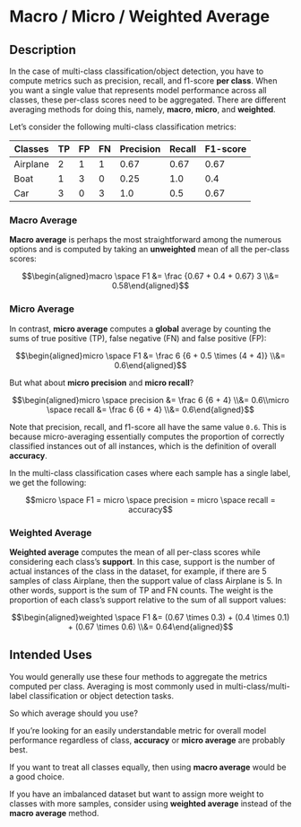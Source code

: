 # Macro / Micro / Weighted Average

## Description

In the case of multi-class classification/object detection, you have to compute metrics such as precision, recall, and f1-score **per class**. When you want a single value that represents model performance across all classes, these per-class scores need to be aggregated. There are different averaging methods for doing this, namely, **macro**, **micro**, and **weighted**.

Let’s consider the following multi-class classification metrics:

| Classes | TP | FP | FN | Precision | Recall | F1-score |
| --- | --- | --- | --- | --- | --- | --- |
| Airplane | 2 | 1 | 1 | 0.67 | 0.67 | 0.67 |
| Boat | 1 | 3 | 0 | 0.25 | 1.0 | 0.4 |
| Car | 3 | 0 | 3 | 1.0 | 0.5 | 0.67 |

### Macro Average
**Macro average** is perhaps the most straightforward among the numerous options and is computed by taking an **unweighted** mean of all the per-class scores:

$$\begin{aligned}macro \space F1 &= \frac {0.67 + 0.4 + 0.67} 3 \\&= 0.58\end{aligned}$$

### Micro Average
In contrast, **micro average** computes a **global** average by counting the sums of true positive (TP), false negative (FN) and false positive (FP):

$$\begin{aligned}micro \space F1 &= \frac 6 {6 + 0.5 \times (4 + 4)} \\&= 0.6\end{aligned}$$

But what about **micro precision** and **micro recall**?

$$\begin{aligned}micro \space precision &= \frac 6 {6 + 4} \\&= 0.6\\micro \space recall &= \frac 6 {6 + 4} \\&= 0.6\end{aligned}$$

Note that precision, recall, and f1-score all have the same value `0.6`. This is because micro-averaging essentially computes the proportion of correctly classified instances out of all instances, which is the definition of overall **accuracy**.

In the multi-class classification cases where each sample has a single label, we get the following:

$$micro \space F1 = micro \space precision = micro \space recall = accuracy$$

### Weighted Average
**Weighted average** computes the mean of all per-class scores while considering each class’s **support**. In this case, support is the number of actual instances of the class in the dataset, for example, if there are 5 samples of class Airplane, then the support value of class Airplane is 5. In other words, support is the sum of TP and FN counts. The weight is the proportion of each class’s support relative to the sum of all support values:

$$\begin{aligned}weighted \space F1 &= (0.67 \times 0.3) + (0.4 \times 0.1) + (0.67 \times 0.6) \\&= 0.64\end{aligned}$$


## Intended Uses

You would generally use these four methods to aggregate the metrics computed per class. Averaging is most commonly used in multi-class/multi-label classification or object detection tasks.

So which average should you use?

If you’re looking for an easily understandable metric for overall model performance regardless of class, **accuracy** or **micro average** are probably best.

If you want to treat all classes equally, then using **macro average** would be a good choice.

If you have an imbalanced dataset but want to assign more weight to classes with more samples, consider using **weighted average** instead of the **macro average** method.

